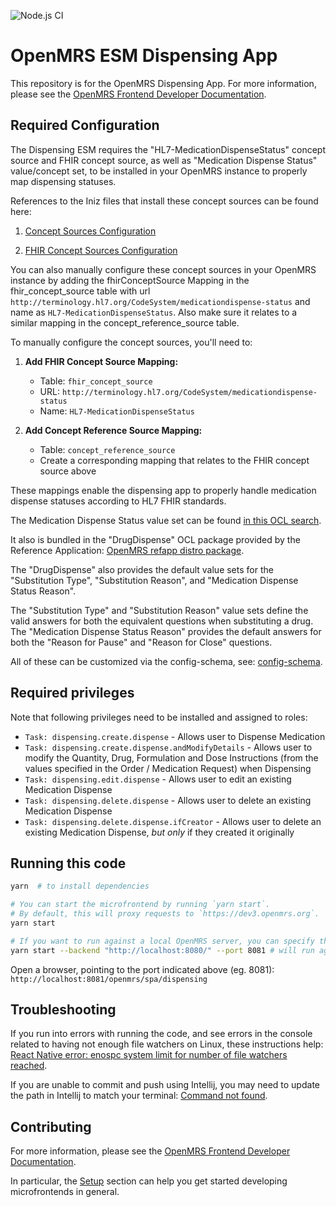 ![Node.js CI](https://github.com/openmrs/openmrs-esm-dispensing-app/workflows/Node.js%20CI/badge.svg)

# OpenMRS ESM Dispensing App

This repository is for the OpenMRS Dispensing App. For more information, please see the
[OpenMRS Frontend Developer Documentation](https://openmrs.atlassian.net/wiki/x/sQubAQ).

## Required Configuration

The Dispensing ESM requires the "HL7-MedicationDispenseStatus" concept source and FHIR concept source, as well as "Medication Dispense Status" value/concept set, to be installed in your OpenMRS instance to properly map dispensing statuses.

References to the Iniz files that install these concept sources can be found here:

1. [Concept Sources Configuration](https://github.com/openmrs/openmrs-content-referenceapplication/blob/main/configuration/backend_configuration/conceptsources/conceptsources.csv#L24)

2. [FHIR Concept Sources Configuration](https://github.com/openmrs/openmrs-content-referenceapplication/blob/main/configuration/backend_configuration/fhirconceptsources/fhirconceptsources.csv#L5)

You can also manually configure these concept sources in your OpenMRS instance by adding the fhirConceptSource Mapping in the fhir_concept_source table with url `http://terminology.hl7.org/CodeSystem/medicationdispense-status` and name as `HL7-MedicationDispenseStatus`.  Also make sure it relates to a similar mapping in the concept_reference_source table.

To manually configure the concept sources, you'll need to:

1. **Add FHIR Concept Source Mapping:**
   - Table: `fhir_concept_source`
   - URL: `http://terminology.hl7.org/CodeSystem/medicationdispense-status`
   - Name: `HL7-MedicationDispenseStatus`

2. **Add Concept Reference Source Mapping:**
   - Table: `concept_reference_source`
   - Create a corresponding mapping that relates to the FHIR concept source above

These mappings enable the dispensing app to properly handle medication dispense statuses according to HL7 FHIR standards.

The Medication Dispense Status value set can be found [in this OCL search](https://app.openconceptlab.org/#/search/?q=medication+dispense+status).

It also is bundled in the "DrugDispense" OCL package provided by the Reference Application: [OpenMRS refapp distro package](https://github.com/openmrs/openmrs-distro-referenceapplication/tree/main/distro/configuration/ocl).

The "DrugDispense" also provides the default value sets for the "Substitution Type", "Substitution Reason", and "Medication Dispense Status Reason".

The "Substitution Type" and "Substitution Reason" value sets define the valid answers for both the equivalent questions when substituting a drug.  The "Medication Dispense Status Reason" provides the default answers for both the "Reason for Pause" and "Reason for Close" questions.

All of these can be customized via the config-schema, see: [config-schema](https://github.com/openmrs/openmrs-esm-dispensing-app/blob/main/src/config-schema.ts).

## Required privileges

Note that following privileges need to be installed and assigned to roles:

- `Task: dispensing.create.dispense` - Allows user to Dispense Medication
- `Task: dispensing.create.dispense.andModifyDetails` - Allows user to modify the Quantity, Drug, Formulation and Dose Instructions (from the values specified in the Order / Medication Request) when Dispensing
- `Task: dispensing.edit.dispense` - Allows user to edit an existing Medication Dispense
- `Task: dispensing.delete.dispense` - Allows user to delete an existing Medication Dispense
- `Task: dispensing.delete.dispense.ifCreator` - Allows user to delete an existing Medication Dispense, *but only* if they created it originally

## Running this code

```sh
yarn  # to install dependencies

# You can start the microfrontend by running `yarn start`.
# By default, this will proxy requests to `https://dev3.openmrs.org`.
yarn start

# If you want to run against a local OpenMRS server, you can specify the backend URL and port:
yarn start --backend "http://localhost:8080/" --port 8081 # will run against a local OpenMRS server at localhost:8080, serving the frontend from 8081
```

Open a browser, pointing to the port indicated above (eg. 8081):
`http://localhost:8081/openmrs/spa/dispensing`

## Troubleshooting

If you run into errors with running the code, and see errors in the console related to having not enough file watchers on Linux, these instructions help: [React Native error: enospc system limit for number of file watchers reached](https://stackoverflow.com/questions/55763428/react-native-error-enospc-system-limit-for-number-of-file-watchers-reached).

If you are unable to commit and push using Intellij, you may need to update the path in Intellij to match your terminal: [Command not found](https://typicode.github.io/husky/#/?id=command-not-found).

## Contributing

For more information, please see the [OpenMRS Frontend Developer Documentation](https://openmrs.atlassian.net/wiki/x/sQubAQ).

In particular, the [Setup](https://openmrs.atlassian.net/wiki/x/sQubAQ) section can help you get started developing microfrontends in general.
